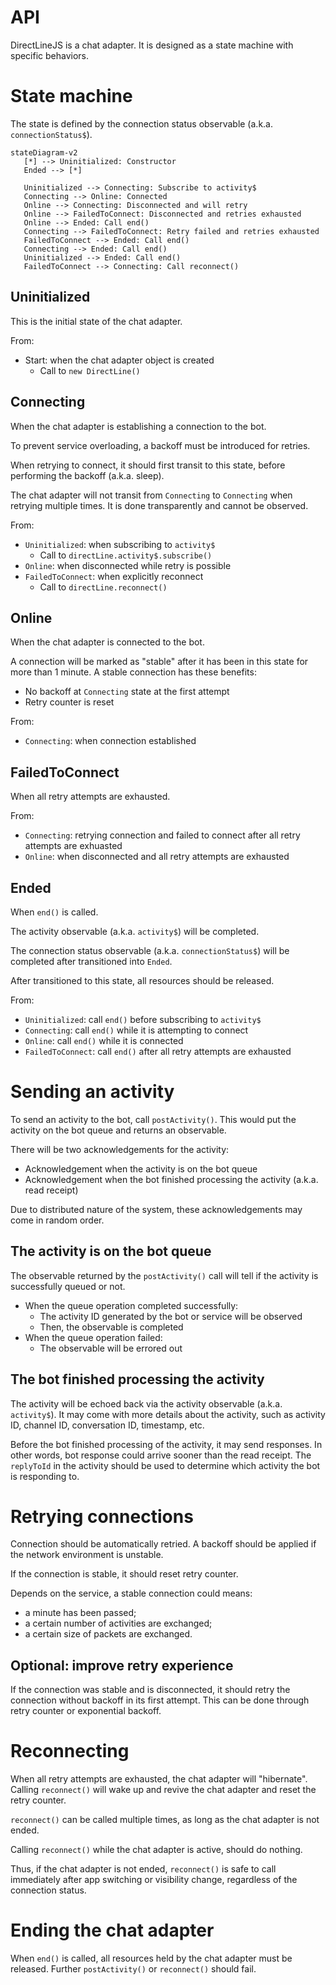 # API

DirectLineJS is a chat adapter. It is designed as a state machine with specific behaviors.

# State machine

The state is defined by the connection status observable (a.k.a. `connectionStatus$`).

```mermaid
stateDiagram-v2
   [*] --> Uninitialized: Constructor
   Ended --> [*]

   Uninitialized --> Connecting: Subscribe to activity$
   Connecting --> Online: Connected
   Online --> Connecting: Disconnected and will retry
   Online --> FailedToConnect: Disconnected and retries exhausted
   Online --> Ended: Call end()
   Connecting --> FailedToConnect: Retry failed and retries exhausted
   FailedToConnect --> Ended: Call end()
   Connecting --> Ended: Call end()
   Uninitialized --> Ended: Call end()
   FailedToConnect --> Connecting: Call reconnect()
```

## Uninitialized

This is the initial state of the chat adapter.

From:

- Start: when the chat adapter object is created
   - Call to `new DirectLine()`

## Connecting

When the chat adapter is establishing a connection to the bot.

To prevent service overloading, a backoff must be introduced for retries.

When retrying to connect, it should first transit to this state, before performing the backoff (a.k.a. sleep).

The chat adapter will not transit from `Connecting` to `Connecting` when retrying multiple times. It is done transparently and cannot be observed.

From:

- `Uninitialized`: when subscribing to `activity$`
   - Call to `directLine.activity$.subscribe()`
- `Online`: when disconnected while retry is possible
- `FailedToConnect`: when explicitly reconnect
   - Call to `directLine.reconnect()`

## Online

When the chat adapter is connected to the bot.

A connection will be marked as "stable" after it has been in this state for more than 1 minute. A stable connection has these benefits:

- No backoff at `Connecting` state at the first attempt
- Retry counter is reset

From:

- `Connecting`: when connection established

## FailedToConnect

When all retry attempts are exhausted.

From:

- `Connecting`: retrying connection and failed to connect after all retry attempts are exhuasted
- `Online`: when disconnected and all retry attempts are exhausted

## Ended

When `end()` is called.

The activity observable (a.k.a. `activity$`) will be completed.

The connection status observable (a.k.a. `connectionStatus$`) will be completed after transitioned into `Ended`.

After transitioned to this state, all resources should be released.

From:

- `Uninitialized`: call `end()` before subscribing to `activity$`
- `Connecting`: call `end()` while it is attempting to connect
- `Online`: call `end()` while it is connected
- `FailedToConnect`: call `end()` after all retry attempts are exhausted

# Sending an activity

To send an activity to the bot, call `postActivity()`. This would put the activity on the bot queue and returns an observable.

There will be two acknowledgements for the activity:

- Acknowledgement when the activity is on the bot queue
- Acknowledgement when the bot finished processing the activity (a.k.a. read receipt)

Due to distributed nature of the system, these acknowledgements may come in random order.

## The activity is on the bot queue

The observable returned by the `postActivity()` call will tell if the activity is successfully queued or not.

- When the queue operation completed successfully:
   - The activity ID generated by the bot or service will be observed
   - Then, the observable is completed
- When the queue operation failed:
   - The observable will be errored out

## The bot finished processing the activity

The activity will be echoed back via the activity observable (a.k.a. `activity$`). It may come with more details about the activity, such as activity ID, channel ID, conversation ID, timestamp, etc.

Before the bot finished processing of the activity, it may send responses. In other words, bot response could arrive sooner than the read receipt. The `replyToId` in the activity should be used to determine which activity the bot is responding to.

# Retrying connections

Connection should be automatically retried. A backoff should be applied if the network environment is unstable.

If the connection is stable, it should reset retry counter.

Depends on the service, a stable connection could means:

- a minute has been passed;
- a certain number of activities are exchanged;
- a certain size of packets are exchanged.

## Optional: improve retry experience

If the connection was stable and is disconnected, it should retry the connection without backoff in its first attempt. This can be done through retry counter or exponential backoff.

# Reconnecting

When all retry attempts are exhausted, the chat adapter will "hibernate". Calling `reconnect()` will wake up and revive the chat adapter and reset the retry counter.

`reconnect()` can be called multiple times, as long as the chat adapter is not ended.

Calling `reconnect()` while the chat adapter is active, should do nothing.

Thus, if the chat adapter is not ended, `reconnect()` is safe to call immediately after app switching or visibility change, regardless of the connection status.

# Ending the chat adapter

When `end()` is called, all resources held by the chat adapter must be released. Further `postActivity()` or `reconnect()` should fail.
